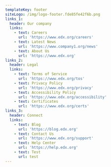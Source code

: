 ```yaml
---
templateKey: footer
siteLogo: /img/logo-footer.fde85fe42f6b.png
links_1:
  header: Our company
  links:
    - text: Careers
      url: 'https://www.edx.org/careers'
    - text: Latest News
      url: 'https://www.company1.org/news'
    - text: About Us
      url: 'https://www.edx.org'
links_2:
  header: Legal
  links:
    - text: Terms of Service
      url: 'https://www.edx.org/tos'
    - text: Privacy Policy
      url: 'https://www.edx.org/privacy'
    - text: Accessibility Policy
      url: 'https://www.edx.org/accessibility'
    - text: Certificates
      url: 'https://www.edx.org/certs'
links_3:
  header: Connect
  links:
    - text: Blog
      url: 'https://blog.edx.org'
    - text: Contact Us
      url: 'https://www.edx.org/support'
    - text: Help Center
      url: 'https://help.edx.org'
    - text: Test
      url: test
---
```


